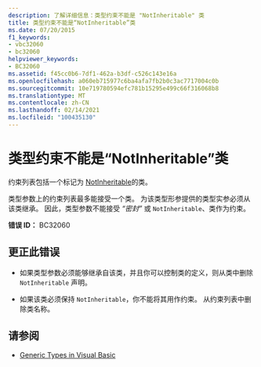 ```yaml
---
description: 了解详细信息：类型约束不能是 "NotInheritable" 类
title: 类型约束不能是“NotInheritable”类
ms.date: 07/20/2015
f1_keywords:
- vbc32060
- bc32060
helpviewer_keywords:
- BC32060
ms.assetid: f45cc0b6-7df1-462a-b3df-c526c143e16a
ms.openlocfilehash: a060eb715977c6ba4afa7fb2b0c3ac7717004c0b
ms.sourcegitcommit: 10e719780594efc781b15295e499c66f316068b8
ms.translationtype: MT
ms.contentlocale: zh-CN
ms.lasthandoff: 02/14/2021
ms.locfileid: "100435130"
---
```

# <a name="type-constraint-cannot-be-a-notinheritable-class"></a>类型约束不能是“NotInheritable”类

约束列表包括一个标记为 [NotInheritable](../language-reference/modifiers/notinheritable.md)的类。  
  
 类型参数上的约束列表最多能接受一个类。 为该类型形参提供的类型实参必须从该类继承。 因此，类型参数不能接受 *“密封”* 或 `NotInheritable`、类作为约束。  
  
 **错误 ID：** BC32060  
  
## <a name="to-correct-this-error"></a>更正此错误  
  
- 如果类型参数必须能够继承自该类，并且你可以控制类的定义，则从类中删除 `NotInheritable` 声明。  
  
- 如果该类必须保持 `NotInheritable`，你不能将其用作约束。 从约束列表中删除类名称。  
  
## <a name="see-also"></a>请参阅

- [Generic Types in Visual Basic](../programming-guide/language-features/data-types/generic-types.md)
